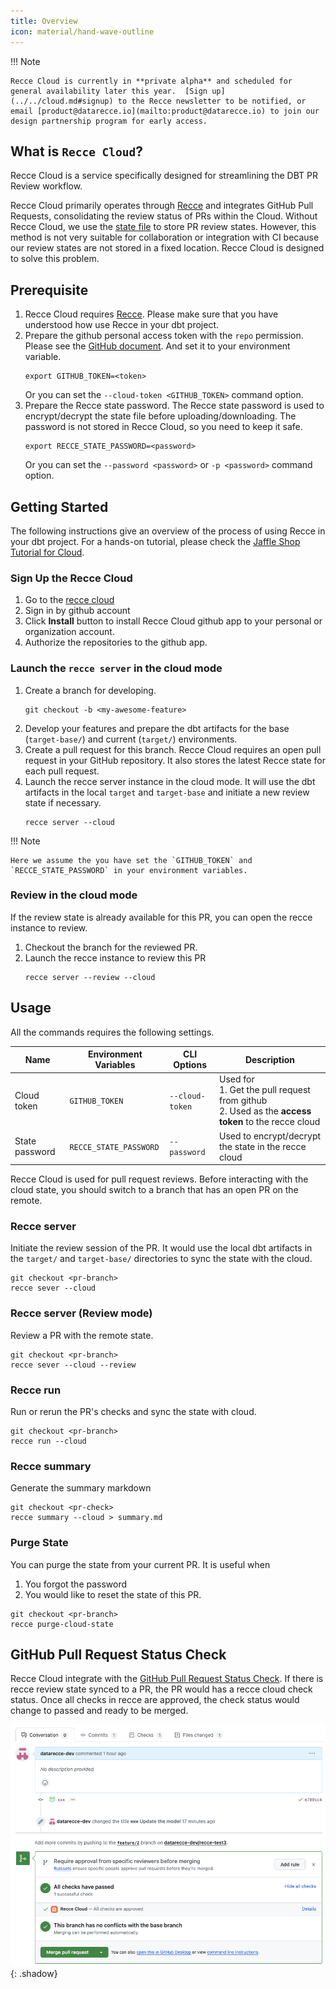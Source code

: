 ```yaml
---
title: Overview
icon: material/hand-wave-outline
---
```


!!! Note

    Recce Cloud is currently in **private alpha** and scheduled for general availability later this year.  [Sign up](../../cloud.md#signup) to the Recce newsletter to be notified, or email [product@datarecce.io](mailto:product@datarecce.io) to join our design partnership program for early access.

## What is `Recce Cloud`?

Recce Cloud is a service specifically designed for streamlining the DBT PR Review workflow. 

Recce Cloud primarily operates through [Recce](../index.md) and integrates GitHub Pull Requests, consolidating the review status of PRs within the Cloud. Without Recce Cloud, we use the [state file](http://localhost:5678/docs/features/state-file/) to store PR review states. However, this method is not very suitable for collaboration or integration with CI because our review states are not stored in a fixed location. Recce Cloud is designed to solve this problem.


## Prerequisite

1. Recce Cloud requires [Recce](../index.md). Please make sure that you have understood how use Recce in your dbt project.
1. Prepare the github personal access token with the `repo` permission. Please see the [GitHub document](https://docs.github.com/en/authentication/keeping-your-account-and-data-secure/managing-your-personal-access-tokens). And set it to your environment variable.
   ```
   export GITHUB_TOKEN=<token>
   ```
    Or you can set the `--cloud-token <GITHUB_TOKEN>` command option.
1. Prepare the Recce state password. The Recce state password is used to encrypt/decrypt the state file before uploading/downloading. The password is not stored in Recce Cloud, so you need to keep it safe.
   ```
   export RECCE_STATE_PASSWORD=<password>
   ```
   Or you can set the `--password <password>` or `-p <password>` command option.

## Getting Started
The following instructions give an overview of the process of using Recce in your dbt project. For a hands-on tutorial, please check the [Jaffle Shop Tutorial for Cloud](./getting-started-recce-cloud.md).

### Sign Up the Recce Cloud
1. Go to the [recce cloud](https://cloud.datarecce.io/)
2. Sign in by github account
3. Click **Install** button to install Recce Cloud github app to your personal or organization account.
4. Authorize the repositories to the github app.

### Launch the `recce server` in the cloud mode

1. Create a branch for developing.
   ```
   git checkout -b <my-awesome-feature>
   ```
1. Develop your features and prepare the dbt artifacts for the base (`target-base/`) and current (`target/`) environments.
1. Create a pull request for this branch. Recce Cloud requires an open pull request in your GitHub repository. It also stores the latest Recce state for each pull request.
1. Launch the recce server instance in the cloud mode. It will use the dbt artifacts in the local `target` and `target-base` and initiate a new review state if necessary.
   ```
   recce server --cloud
   ```

!!! Note

    Here we assume the you have set the `GITHUB_TOKEN` and `RECCE_STATE_PASSWORD` in your environment variables.


### Review in the cloud mode
If the review state is already available for this PR, you can open the recce instance to review.

1. Checkout the branch for the reviewed PR.
1. Launch the recce instance to review this PR
    ```
    recce server --review --cloud
    ```

## Usage

All the commands requires the following settings.

Name           | Environment Variables | CLI Options     | Description                                      
---------------|-----------------------|-----------------|-------------------------------------------------- 
Cloud token    | `GITHUB_TOKEN`        | `--cloud-token` | Used for  <br>1. Get the pull request from github<br>2. Used as the **access token** to the recce cloud 
State password | `RECCE_STATE_PASSWORD`| `--password`    | Used to encrypt/decrypt the state in the recce cloud     

Recce Cloud is used for pull request reviews. Before interacting with the cloud state, you should switch to a branch that has an open PR on the remote.

### Recce server

Initiate the review session of the PR. It would use the local dbt artifacts in the `target/` and `target-base/` directories to sync the state with the cloud.

```shell
git checkout <pr-branch>
recce sever --cloud
```

### Recce server (Review mode)

Review a PR with the remote state.

```shell
git checkout <pr-branch>
recce sever --cloud --review
```

### Recce run

Run or rerun the PR's checks and sync the state with cloud.

```shell
git checkout <pr-branch>
recce run --cloud
```

### Recce summary

Generate the summary markdown

```shell
git checkout <pr-check>
recce summary --cloud > summary.md
```

### Purge State

You can purge the state from your current PR. It is useful when

1. You forgot the password
1. You would like to reset the state of this PR.

```shell
git checkout <pr-branch>
recce purge-cloud-state
```

## GitHub Pull Request Status Check

Recce Cloud integrate with the [GitHub Pull Request Status Check](https://docs.github.com/en/pull-requests/collaborating-with-pull-requests/collaborating-on-repositories-with-code-quality-features/about-status-checks). If there is recce review state synced to a PR, the PR would has a recce cloud check status. Once all checks in recce are approved, the check status would change to passed and ready to be merged.

![alt text](../../assets/images/recce-cloud/pr-checks-all-approved.png){: .shadow}